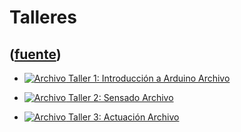 # Talleres
([fuente](https://campus.exactas.uba.ar/course/view.php?id=1028&section=4))
---
  - [![Archivo](https://campus.exactas.uba.ar/theme/image.php/magazine/core/1462913092/f/pdf) Taller 1: Introducción a Arduino Archivo](https://campus.exactas.uba.ar/mod/resource/view.php?id=60051)

  - [![Archivo](https://campus.exactas.uba.ar/theme/image.php/magazine/core/1462913092/f/pdf) Taller 2: Sensado Archivo](https://campus.exactas.uba.ar/mod/resource/view.php?id=60304)

  - [![Archivo](https://campus.exactas.uba.ar/theme/image.php/magazine/core/1462913092/f/pdf) Taller 3: Actuación Archivo](https://campus.exactas.uba.ar/mod/resource/view.php?id=60410)

